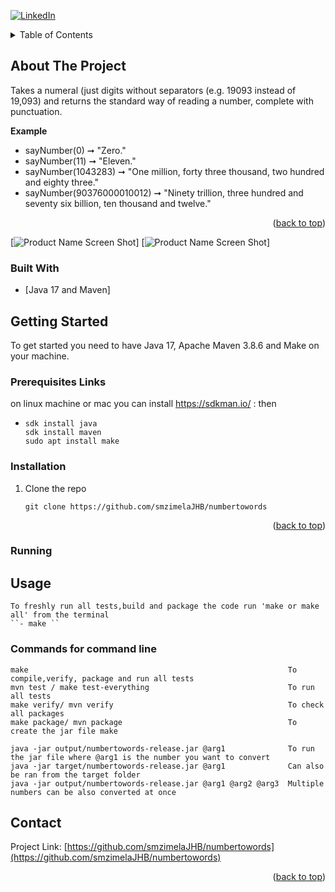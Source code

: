 <div id="top"></div>
<!--
***
-->

<!-- PROJECT SHIELDS -->
[![LinkedIn][linkedin-shield]][linkedin-url]



<!-- TABLE OF CONTENTS -->
<details>
  <summary>Table of Contents</summary>
  <ol>
    <li>
      <a href="#about-the-project">About The Project</a>
      <ul>
        <li><a href="#built-with">Built With</a></li>
      </ul>
    </li>
    <li>
      <a href="#getting-started">Getting Started</a>
      <ul>
        <li><a href="#prerequisites">Prerequisites</a></li>
        <li><a href="#installation">Installation</a></li>
      </ul>
    </li>
    <li>
        <a href="#running">Running</a>
        <ul>
            <li><a href="#usage">Usage</a></li>
        </ul>
    </li>
    <li>
        <a href="#contact">Details</a>
        <ul>
            <li><a href="#contact">Contact</a></li>
        </ul>
    </li>

  </ol>
</details>



<!-- ABOUT THE PROJECT -->
## About The Project
Takes a numeral (just digits without separators (e.g. 19093 instead of 19,093) and returns the standard way of reading a number, complete with punctuation.

**Example**
- sayNumber(0) ➞ "Zero."
- sayNumber(11) ➞ "Eleven."
- sayNumber(1043283) ➞ "One million, forty three thousand, two hundred and eighty three."
- sayNumber(90376000010012) ➞ "Ninety trillion, three hundred and seventy six billion, ten thousand and twelve."


<p align="right">(<a href="#top">back to top</a>)</p>


[![Product Name Screen Shot][product-screenshot1]]
[![Product Name Screen Shot][product-screenshot2]]

### Built With

* [Java 17 and Maven]

<!-- GETTING STARTED -->
## Getting Started

To get started you need to have Java 17, Apache Maven 3.8.6 and Make  on your machine.

### Prerequisites Links

on linux machine or mac you can install https://sdkman.io/ : then
* ```
  sdk install java
  sdk install maven
  sudo apt install make
  ```

### Installation


1. Clone the repo
   ```
   git clone https://github.com/smzimelaJHB/numbertowords
   ```

<p align="right">(<a href="#top">back to top</a>)</p>



<!-- USAGE EXAMPLES -->
### Running
## Usage
    To freshly run all tests,build and package the code run 'make or make all' from the terminal
    ``- make ``
### Commands for command line

    make                                                          To compile,verify, package and run all tests
    mvn test / make test-everything                               To run all tests
    make verify/ mvn verify                                       To check all packages
    make package/ mvn package                                     To create the jar file make 

    java -jar output/numbertowords-release.jar @arg1              To run the jar file where @arg1 is the number you want to convert
    java -jar target/numbertowords-release.jar @arg1              Can also be ran from the target folder 
    java -jar output/numbertowords-release.jar @arg1 @arg2 @arg3  Multiple numbers can be also converted at once


<!-- CONTACT -->
## Contact

Project Link: [https://github.com/smzimelaJHB/numbertowords](https://github.com/smzimelaJHB/numbertowords)

<p align="right">(<a href="#top">back to top</a>)</p>

[linkedin-shield]: https://img.shields.io/badge/-LinkedIn-black.svg?style=for-the-badge&logo=linkedin&colorB=555

[linkedin-url]: https://www.linkedin.com/in/siyabonga-mzimela-237507b6/

[product-screenshot1]: tests.png
[product-screenshot2]: results.png



